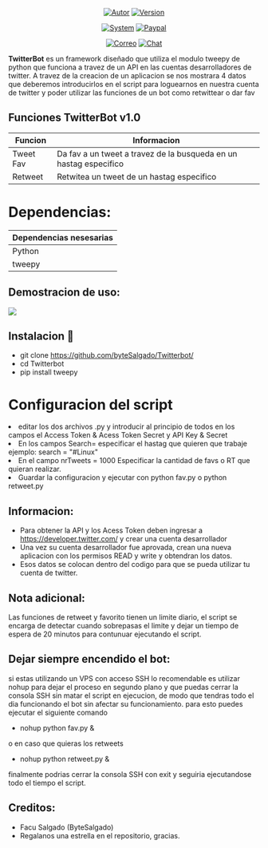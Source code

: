 
<p align="center">
<a href="https://github.com/bytesalgado"><img title="Autor" src="https://img.shields.io/badge/Author-Facu%20Salgado-blue?style=for-the-badge&logo=github"></a>
<a href=""><img title="Version" src="https://img.shields.io/badge/Version-1.0-red?style=for-the-badge&logo="></a>
</p>

<p align="center">
<a href=""><img title="System" src="https://img.shields.io/badge/Supported%20OS-Linux-orange?style=for-the-badge&logo=linux"></a>
<a href="https://paypal.me/facukaku021"><img title="Paypal" src="https://img.shields.io/badge/Donate-PayPal-green.svg?style=for-the-badge&logo=paypal"></a>
</p>

<p align="center">
<a href="mailto:facundosalgado017@gmail.com"><img title="Correo" src="https://img.shields.io/badge/Correo-info@facundosalgado.com-blueviolet?style=for-the-badge&logo=gmai"></a>
<a href="https://t.me/facukaku021"><img title="Chat" src="https://img.shields.io/badge/CHAT-TELEGRAM-blue?style=for-the-badge&logo=telegram"></a>
</p>

**TwitterBot** es un framework diseñado que utiliza el modulo tweepy de python que funciona a travez de un API en las cuentas desarrolladores de twitter. A travez de la creacion de un aplicacion se nos mostrara 4 datos que deberemos introducirlos en el script para loguearnos en nuestra cuenta de twitter y poder utilizar las funciones de un bot como
retwittear o dar fav

## Funciones TwitterBot v1.0

| Funcion       |   Informacion                                                     |
|---------------|-------------------------------------------------------------------| 
| Tweet Fav     | Da fav a un tweet a travez de la busqueda en un hastag especifico |
| Retweet       | Retwitea un tweet de un hastag especifico                         |

# Dependencias:

| Dependencias nesesarias | 
|-------------------------|
| Python                  | 
| tweepy                  | 



## Demostracion de uso:

<a href="https://www.youtube.com/watch?v=kmoOiLnwoeg">
  <img src="https://img.youtube.com/vi/kmoOiLnwoeg/sddefault.jpg" />
</a>


## Instalacion 🔧

* git clone https://github.com/byteSalgado/Twitterbot/
* cd Twitterbot
* pip install tweepy

<h1>Configuracion del script</h1
  
* editar los dos archivos .py y introducir al principio de todos en los campos el Access Token & Acess Token Secret  y API Key & Secret
* En los campos Search= especificar el hastag que quieren que trabaje ejemplo: search = "#Linux"
* En el campo nrTweets = 1000 Especificar la cantidad de favs o RT que quieran realizar.
* Guardar la configuracion y ejecutar con python fav.py o python retweet.py

## Informacion:

* Para obtener la API y los Acess Token deben ingresar a https://developer.twitter.com/ y crear una cuenta desarrollador
* Una vez su cuenta desarrollador fue aprovada, crean una nueva aplicacion con los permisos READ y write y obtendran los datos.
* Esos datos se colocan dentro del codigo para que se pueda utilizar tu cuenta de twitter.


 ## Nota adicional:
 
 Las funciones de retweet y favorito tienen un limite diario, el script se encarga de detectar cuando sobrepasas el limite y dejar un tiempo de espera de
 20 minutos para contunuar ejecutando el script.
 
 ## Dejar siempre encendido el bot:
 
 si estas utilizando un VPS con acceso SSH lo recomendable es utilizar nohup para dejar el proceso en segundo plano y que puedas cerrar la consola SSH sin matar el script en ejecucion, de modo que tendras todo el dia funcionando el bot sin afectar su funcionamiento. para esto puedes ejecutar el siguiente comando
 
 * nohup python fav.py &
 
 o en caso que quieras los retweets
 
 * nohup python retweet.py &
 
 finalmente podrias cerrar la consola SSH con exit y seguiria ejecutandose todo el tiempo el script.
 
## Creditos:

* Facu Salgado (ByteSalgado)
* Regalanos una estrella en el repositorio, gracias.
